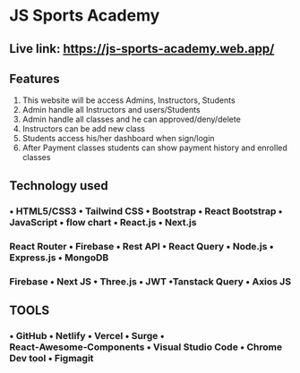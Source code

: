 # JS Sports Academy
## Live link: https://js-sports-academy.web.app/

## Features
1. This website will be access Admins, Instructors, Students
2. Admin handle all Instructors and users/Students
3. Admin handle all classes and he can approved/deny/delete
4. Instructors can be add new class
5. Students access his/her dashboard when sign/login
6. After Payment classes students can show payment history and enrolled classes

## Technology used

### • HTML5/CSS3 • Tailwind CSS • Bootstrap • React Bootstrap • JavaScript • flow chart • React.js • Next.js

### React Router • Firebase • Rest API • React Query • Node.js • Express.js • MongoDB

### Firebase • Next JS • Three.js • JWT •Tanstack Query • Axios JS

## TOOLS
### • GitHub • Netlify • Vercel • Surge • React‑Awesome‑Components • Visual Studio Code • Chrome Dev tool • Figmagit 


